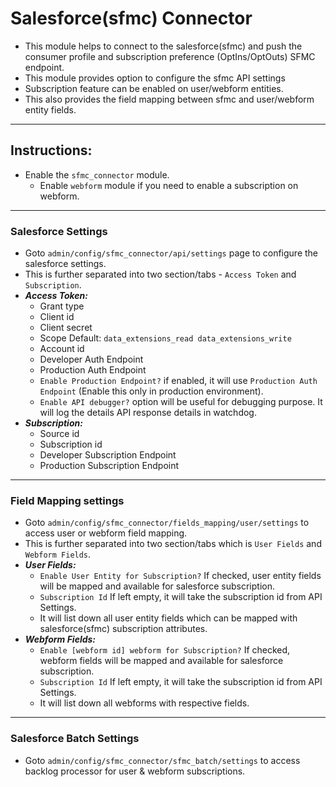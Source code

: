 # Salesforce(sfmc) Connector

- This module helps to connect to the salesforce(sfmc) and push the consumer profile and subscription preference (OptIns/OptOuts) SFMC endpoint.
- This module provides option to configure the sfmc API settings
- Subscription feature can be enabled on user/webform entities.
- This also provides the field mapping between sfmc and user/webform entity fields.

------------

## Instructions:


- Enable the `sfmc_connector` module.
  - Enable `webform` module if you need to enable a subscription on webform.

------------

### Salesforce Settings

- Goto `admin/config/sfmc_connector/api/settings` page to configure the salesforce settings.
- This is further separated into two section/tabs - `Access Token` and `Subscription`.
- **_Access Token:_**
  * Grant type
  * Client id
  * Client secret
  * Scope Default: `data_extensions_read data_extensions_write`
  * Account id
  * Developer Auth Endpoint
  * Production Auth Endpoint
  * `Enable Production Endpoint?` if enabled, it will use `Production Auth Endpoint` (Enable this only in production environment).
  * `Enable API debugger?` option will be useful for debugging purpose. It will log the details API response details in watchdog.
- **_Subscription:_**
  * Source id
  * Subscription id
  * Developer Subscription Endpoint
  * Production Subscription Endpoint


------------

### Field Mapping settings

- Goto `admin/config/sfmc_connector/fields_mapping/user/settings` to access user or webform field mapping.
- This is further separated into two section/tabs which is `User Fields` and `Webform Fields`.
- **_User Fields:_**
  * `Enable User Entity for Subscription?` If checked, user entity fields will be mapped and available for salesforce subscription.
  * `Subscription Id` If left empty, it will take the subscription id from API Settings.
  * It will list down all user entity fields which can be mapped with salesforce(sfmc) subscription attributes.
- **_Webform Fields:_**
  * `Enable [webform id] webform for Subscription?` If checked, webform fields will be mapped and available for salesforce subscription.
  * `Subscription Id` If left empty, it will take the subscription id from API Settings.
  * It will list down all webforms with respective fields.

------------

### Salesforce Batch Settings

- Goto `admin/config/sfmc_connector/sfmc_batch/settings` to access backlog processor for user & webform subscriptions.


